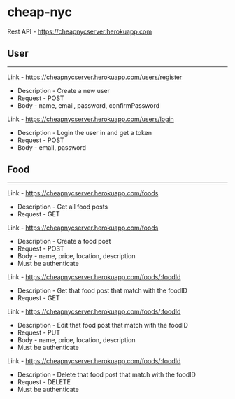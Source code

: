 # cheap-nyc

Rest API - https://cheapnycserver.herokuapp.com

## User
---
Link - https://cheapnycserver.herokuapp.com/users/register
* Description - Create a new user
* Request - POST
* Body - name, email, password, confirmPassword

Link - https://cheapnycserver.herokuapp.com/users/login
* Description - Login the user in and get a token
* Request - POST
* Body - email, password

## Food
---
Link - https://cheapnycserver.herokuapp.com/foods
* Description - Get all food posts
* Request - GET

Link - https://cheapnycserver.herokuapp.com/foods
* Description - Create a food post
* Request - POST
* Body - name, price, location, description
* Must be authenticate

Link - https://cheapnycserver.herokuapp.com/foods/:foodId
* Description - Get that food post that match with the foodID
* Request - GET

Link - https://cheapnycserver.herokuapp.com/foods/:foodId
* Description - Edit that food post that match with the foodID
* Request - PUT
* Body - name, price, location, description
* Must be authenticate

Link - https://cheapnycserver.herokuapp.com/foods/:foodId
* Description - Delete that food post that match with the foodID
* Request - DELETE
* Must be authenticate